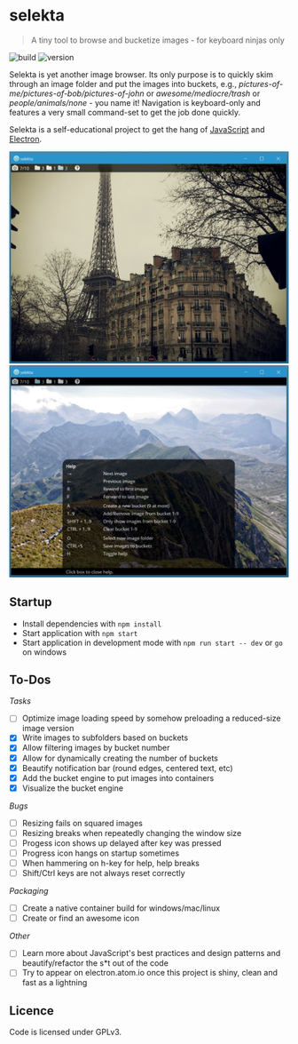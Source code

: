 # selekta
> A tiny tool to browse and bucketize images - for keyboard ninjas only

![build](https://img.shields.io/badge/build-probably%20broken-orange.svg)
![version](https://img.shields.io/badge/version-*-lightgrey.svg)

Selekta is yet another image browser. Its only purpose is to quickly skim through an image folder and put the images into buckets, e.g., _pictures-of-me/pictures-of-bob/pictures-of-john_ or _awesome/mediocre/trash_ or _people/animals/none_ - you name it! Navigation is keyboard-only and features a very small command-set to get the job done quickly.

Selekta is a self-educational project to get the hang of  [JavaScript](http://s2.quickmeme.com/img/c2/c27aa8c34c875f015ed015e075a703ffa6e5f7063186a8573d82931ba4928c76.jpg) and  [Electron](http://electron.atom.io). 

![Screenshot 1](https://raw.githubusercontent.com/BastiTee/selekta/master/screenshots/001_a.png)
![Screenshot 2](https://raw.githubusercontent.com/BastiTee/selekta/master/screenshots/001_b.png)

## Startup
- Install dependencies with `npm install`
- Start application with `npm start`
- Start application in development mode with `npm run start -- dev` or `go` on windows

## To-Dos

*Tasks*

 - [ ] Optimize image loading speed by somehow preloading a reduced-size image version
 - [x] Write images to subfolders based on buckets
 - [x] Allow filtering images by bucket number
 - [x] Allow for dynamically creating the number of buckets
 - [x] Beautify notification bar (round edges, centered text, etc)
 - [x] Add the bucket engine to put images into containers
 - [x] Visualize the bucket engine

*Bugs*

 - [ ] Resizing fails on squared images
 - [ ] Resizing breaks when repeatedly changing the window size 
 - [ ] Progess icon shows up delayed after key was pressed
 - [ ] Progress icon hangs on startup sometimes
 - [ ] When hammering on h-key for help, help breaks
 - [ ] Shift/Ctrl keys are not always reset correctly

*Packaging*

 - [ ] Create a native container build for windows/mac/linux
 - [ ] Create or find an awesome icon

*Other*

 - [ ] Learn more about JavaScript's best practices and design patterns and beautify/refactor the s*t out of the code
 - [ ] Try to appear on electron.atom.io once this project is shiny, clean and fast as a lightning

## Licence
Code is licensed under GPLv3.
